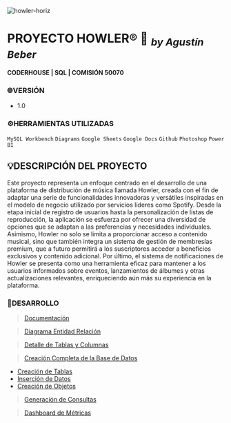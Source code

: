 ![howler-horiz](https://github.com/agusbeber/Proyecto-Howler/assets/121584072/498ae474-7b57-40bb-815c-f755fae87f61)

# PROYECTO HOWLER® :wolf: <sub>*by Agustín Beber*</sub>
#### CODERHOUSE | SQL | COMISIÓN 50070

### 🌐VERSIÓN
- 1.0

### ⚙HERRAMIENTAS UTILIZADAS
`MySQL Workbench`
`Diagrams`
`Google Sheets`
`Google Docs`
`Github`
`Photoshop`
`Power BI`
  
## 💡DESCRIPCIÓN DEL PROYECTO
Este proyecto representa un enfoque centrado en el desarrollo de una plataforma de distribución de música llamada Howler, creada con el fin de adaptar una serie de funcionalidades innovadoras y versátiles inspiradas en el modelo de negocio utilizado por servicios líderes como Spotify. Desde la etapa inicial de registro de usuarios hasta la personalización de listas de reproducción, la aplicación se esfuerza por ofrecer una diversidad de opciones que se adaptan a las preferencias y necesidades individuales. Asimismo, Howler no solo se limita a proporcionar acceso a contenido musical, sino que también integra un sistema de gestión de membresías premium, que a futuro permitirá a los suscriptores acceder a beneficios exclusivos y contenido adicional. Por último, el sistema de notificaciones de Howler se presenta como una herramienta eficaz para mantener a los usuarios informados sobre eventos, lanzamientos de álbumes y otras actualizaciones relevantes, enriqueciendo aún más su experiencia en la plataforma.

### 📑DESARROLLO
> [Documentación](https://docs.google.com/document/d/1p7k3XOFmAUkrP1VMrkSmQH0FqKdOvpfoe3hy8rGuxL4/edit?usp=drive_link)

> [Diagrama Entidad Relación](https://drive.google.com/file/d/1XpeX9rzh89zox724hccvjU0itxTWg6Mj/view?usp=sharing)

> [Detalle de Tablas y Columnas](https://docs.google.com/spreadsheets/d/1ISVfIx2EdfUp-l5D3Ln8lvDFxH0DXoDkp2Y8Hz0zgWc/edit?usp=sharing)

> [Creación Completa de la Base de Datos](https://github.com/agusbeber/Proyecto-Howler/blob/main/Script%20Completo.sql)

  * [Creación de Tablas](https://github.com/agusbeber/Proyecto-Howler/blob/main/Creaci%C3%B3n%20de%20Tablas.sql)
  * [Inserción de Datos](https://github.com/agusbeber/Proyecto-Howler/blob/main/Inserci%C3%B3n%20de%20Datos.sql)
  * [Creación de Objetos](https://github.com/agusbeber/Proyecto-Howler/blob/main/Creaci%C3%B3n%20de%20Objetos.sql)

> [Generación de Consultas](https://github.com/agusbeber/Proyecto-Howler/blob/main/Creaci%C3%B3n%20de%20Informes)

> [Dashboard de Métricas](https://github.com/agusbeber/Proyecto-Howler/raw/main/Howler_PowerBI.pbix)


